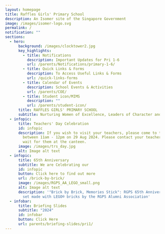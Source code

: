 ```yaml
---
layout: homepage
title: Raffles Girls' Primary School
description: An Isomer site of the Singapore Government
image: /images/isomer-logo.svg
permalink: /
notification: ""
sections:
  - hero:
      background: /images/clocktower2.jpg
      key_highlights:
        - title: Notifications
          description: Important Updates for Pri 1-6
          url: /parents/Notifications/primary-1-6/
        - title: Quick Links & Forms
          description: To Access Useful Links & Forms
          url: /quick-links-forms
        - title: Calendar of Events
          description: School Events & Activities
          url: /parents/COE/
        - title: Student icon/MIMS
          description: ""
          url: /parents/student-icon/
      title: RAFFLES GIRLS' PRIMARY SCHOOL
      subtitle: Nurturing Women of Excellence, Leaders of Character and Service
  - infopic:
      title: Teachers' Day Celebration
      id: infopic
      description: If you wish to visit your teachers, please come to the school
        between 11am - 12pm on 29 Aug 2024. Please contact your teachers and
        wait for them at the canteen.
      image: /images/trs_day.jpg
      alt: Image alt text
  - infopic:
      title: 65th Anniversary
      subtitle: We are Celebrating our
      id: infopic
      button: Click here to find out more
      url: /brick-by-brick/
      image: /images/RGPS_AA_LEGO_small.png
      alt: Image alt text
      description: '"Brick by Brick, Memories Stick": RGPS 65th Anniversary exclusive
        set made with LEGO®️ bricks by the RGPS Alumni Association'
  - infobar:
      title: Briefing Slides
      subtitle: "2024"
      id: infobar
      button: Click Here
      url: parents/briefing-slides/pri1/
---
```

